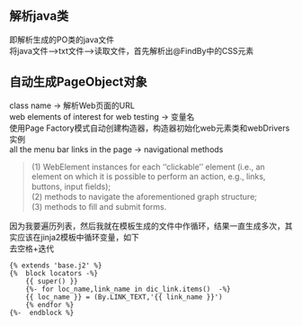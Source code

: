 ## 解析java类
即解析生成的PO类的java文件<br>
将java文件——>txt文件——>读取文件，首先解析出@FindBy中的CSS元素
## 自动生成PageObject对象
class name -> 解析Web页面的URL<br>
web elements of interest for web testing -> 变量名<br>
使用Page Factory模式自动创建构造器，构造器初始化web元素类和webDrivers实例<br>
all the menu bar links in the page -> navigational methods
>(1) WebElement instances for each ‘‘clickable’’ element (i.e., an element on which it is possible to perform an action, e.g., links, buttons, input ﬁelds); <br>
>(2) methods to navigate the aforementioned graph structure;<br>
>(3)  methods to ﬁll and submit forms. 

因为我要遍历列表，然后我就在模板生成的文件中作循环，结果一直生成多次，其实应该在jinja2模板中循环变量，如下<br>
去空格+迭代

    {% extends 'base.j2' %}
    {%  block locators -%}
        {{ super() }}
        {%- for loc_name,link_name in dic_link.items()  -%}
        {{ loc_name }} = (By.LINK_TEXT,'{{ link_name }}')
        {% endfor %}
    {%-  endblock %}
   